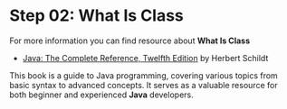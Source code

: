 # Step 02: What Is Class

For more information you can find resource about **What Is Class**

-  [Java: The Complete Reference, Twelfth Edition](https://pages.github.com/f) by Herbert Schildt

This book is a guide to Java programming, covering various topics from basic syntax to advanced concepts. It serves as a valuable resource for both beginner and experienced **Java** developers.

